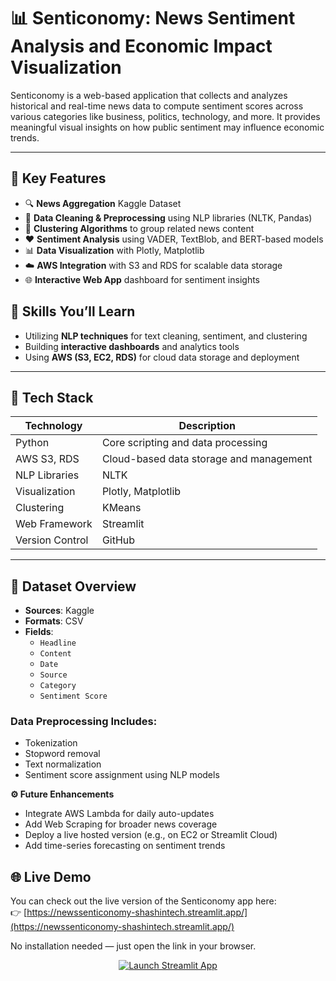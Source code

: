 # 📊 Senticonomy: News Sentiment Analysis and Economic Impact Visualization

Senticonomy is a web-based application that collects and analyzes historical and real-time news data to compute sentiment scores across various categories like business, politics, technology, and more. It provides meaningful visual insights on how public sentiment may influence economic trends.

---

## 🚀 Key Features

- 🔍 **News Aggregation** Kaggle Dataset
- 🧹 **Data Cleaning & Preprocessing** using NLP libraries (NLTK, Pandas)
- 🧠 **Clustering Algorithms** to group related news content
- ❤️ **Sentiment Analysis** using VADER, TextBlob, and BERT-based models
- 📊 **Data Visualization** with Plotly, Matplotlib
- ☁️ **AWS Integration** with S3 and RDS for scalable data storage
- 🌐 **Interactive Web App** dashboard for sentiment insights


## 🧠 Skills You’ll Learn
- Utilizing **NLP techniques** for text cleaning, sentiment, and clustering
- Building **interactive dashboards** and analytics tools
- Using **AWS (S3, EC2, RDS)** for cloud data storage and deployment

---

## 🧰 Tech Stack

| Technology        | Description                            |
|-------------------|----------------------------------------|
| Python            | Core scripting and data processing     |
| AWS S3, RDS       | Cloud-based data storage and management|
| NLP Libraries     | NLTK          |
| Visualization     | Plotly, Matplotlib               |
| Clustering        | KMeans                    |
| Web Framework     | Streamlit             |
| Version Control   | GitHub                           |

---

## 🧾 Dataset Overview

- **Sources**: Kaggle
- **Formats**: CSV
- **Fields**:
  - `Headline`
  - `Content`
  - `Date`
  - `Source`
  - `Category`
  - `Sentiment Score`

### Data Preprocessing Includes:
- Tokenization  
- Stopword removal  
- Text normalization  
- Sentiment score assignment using NLP models  

**⚙️ Future Enhancements**
- Integrate AWS Lambda for daily auto-updates
- Add Web Scraping for broader news coverage
- Deploy a live hosted version (e.g., on EC2 or Streamlit Cloud)
- Add time-series forecasting on sentiment trends


## 🌐 Live Demo

You can check out the live version of the Senticonomy app here:  
👉 [https://newssenticonomy-shashintech.streamlit.app/](https://newssenticonomy-shashintech.streamlit.app/)

No installation needed — just open the link in your browser.

<p align="center">
  <a href="https://newssenticonomy-shashintech.streamlit.app/" target="_blank">
    <img src="https://img.shields.io/badge/Launch%20App-Streamlit-orange?style=for-the-badge&logo=streamlit" alt="Launch Streamlit App">
  </a>
</p>

